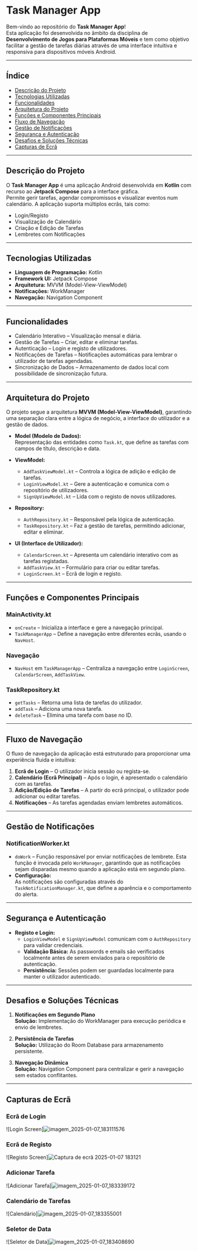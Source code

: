 # Task Manager App

Bem-vindo ao repositório do **Task Manager App**!  
Esta aplicação foi desenvolvida no âmbito da disciplina de **Desenvolvimento de Jogos para Plataformas Móveis** e tem como objetivo facilitar a gestão de tarefas diárias através de uma interface intuitiva e responsiva para dispositivos móveis Android.

---

## Índice
- [Descrição do Projeto](#descrição-do-projeto)  
- [Tecnologias Utilizadas](#tecnologias-utilizadas)  
- [Funcionalidades](#funcionalidades)  
- [Arquitetura do Projeto](#arquitetura-do-projeto)  
- [Funções e Componentes Principais](#funções-e-componentes-principais)  
- [Fluxo de Navegação](#fluxo-de-navegação)  
- [Gestão de Notificações](#gestão-de-notificações)  
- [Segurança e Autenticação](#segurança-e-autenticação)  
- [Desafios e Soluções Técnicas](#desafios-e-soluções-técnicas)  
- [Capturas de Ecrã](#capturas-de-ecrã)  

---

## Descrição do Projeto
O **Task Manager App** é uma aplicação Android desenvolvida em **Kotlin** com recurso ao **Jetpack Compose** para a interface gráfica.  
Permite gerir tarefas, agendar compromissos e visualizar eventos num calendário. A aplicação suporta múltiplos ecrãs, tais como:  
- Login/Registo  
- Visualização de Calendário  
- Criação e Edição de Tarefas  
- Lembretes com Notificações  

---

## Tecnologias Utilizadas
- **Linguagem de Programação:** Kotlin  
- **Framework UI:** Jetpack Compose  
- **Arquitetura:** MVVM (Model-View-ViewModel)  
- **Notificações:** WorkManager  
- **Navegação:** Navigation Component  

---

## Funcionalidades
- Calendário Interativo – Visualização mensal e diária.  
- Gestão de Tarefas – Criar, editar e eliminar tarefas.  
- Autenticação – Login e registo de utilizadores.  
- Notificações de Tarefas – Notificações automáticas para lembrar o utilizador de tarefas agendadas.  
- Sincronização de Dados – Armazenamento de dados local com possibilidade de sincronização futura.  

---

## Arquitetura do Projeto
O projeto segue a arquitetura **MVVM (Model-View-ViewModel)**, garantindo uma separação clara entre a lógica de negócio, a interface do utilizador e a gestão de dados.

- **Model (Modelo de Dados):**  
  Representação das entidades como `Task.kt`, que define as tarefas com campos de título, descrição e data.  

- **ViewModel:**  
  - `AddTaskViewModel.kt` – Controla a lógica de adição e edição de tarefas.  
  - `LoginViewModel.kt` – Gere a autenticação e comunica com o repositório de utilizadores.  
  - `SignUpViewModel.kt` – Lida com o registo de novos utilizadores.  

- **Repository:**  
  - `AuthRepository.kt` – Responsável pela lógica de autenticação.  
  - `TaskRepository.kt` – Faz a gestão de tarefas, permitindo adicionar, editar e eliminar.  

- **UI (Interface de Utilizador):**  
  - `CalendarScreen.kt` – Apresenta um calendário interativo com as tarefas registadas.  
  - `AddTaskView.kt` – Formulário para criar ou editar tarefas.  
  - `LoginScreen.kt` – Ecrã de login e registo.  

---

## Funções e Componentes Principais
### MainActivity.kt
- `onCreate` – Inicializa a interface e gere a navegação principal.  
- `TaskManagerApp` – Define a navegação entre diferentes ecrãs, usando o `NavHost`.  

### Navegação
- `NavHost` em `TaskManagerApp` – Centraliza a navegação entre `LoginScreen`, `CalendarScreen`, `AddTaskView`.  

### TaskRepository.kt
- `getTasks` – Retorna uma lista de tarefas do utilizador.  
- `addTask` – Adiciona uma nova tarefa.  
- `deleteTask` – Elimina uma tarefa com base no ID.  

---

## Fluxo de Navegação
O fluxo de navegação da aplicação está estruturado para proporcionar uma experiência fluida e intuitiva:

1. **Ecrã de Login** – O utilizador inicia sessão ou regista-se.  
2. **Calendário (Ecrã Principal)** – Após o login, é apresentado o calendário com as tarefas.  
3. **Adição/Edição de Tarefas** – A partir do ecrã principal, o utilizador pode adicionar ou editar tarefas.  
4. **Notificações** – As tarefas agendadas enviam lembretes automáticos.  

---

## Gestão de Notificações
### NotificationWorker.kt
- `doWork` – Função responsável por enviar notificações de lembrete. Esta função é invocada pelo `WorkManager`, garantindo que as notificações sejam disparadas mesmo quando a aplicação está em segundo plano.  
- **Configuração:**  
  As notificações são configuradas através do `TaskNotificationManager.kt`, que define a aparência e o comportamento do alerta.  

---

## Segurança e Autenticação
- **Registo e Login:**  
  - `LoginViewModel` e `SignUpViewModel` comunicam com o `AuthRepository` para validar credenciais.  
  - **Validação Básica:** As passwords e emails são verificados localmente antes de serem enviados para o repositório de autenticação.  
  - **Persistência:** Sessões podem ser guardadas localmente para manter o utilizador autenticado.  

---

## Desafios e Soluções Técnicas
1. **Notificações em Segundo Plano**  
   **Solução:** Implementação do WorkManager para execução periódica e envio de lembretes.  

2. **Persistência de Tarefas**  
   **Solução:** Utilização do Room Database para armazenamento persistente.  

3. **Navegação Dinâmica**  
   **Solução:** Navigation Component para centralizar e gerir a navegação sem estados conflitantes.  

---

## Capturas de Ecrã
### Ecrã de Login
![Login Screen]![imagem_2025-01-07_183111576](https://github.com/user-attachments/assets/240307ce-dd76-4a0e-b5ec-26e5d5c21a18)


### Ecrã de Registo
![Registo Screen]![Captura de ecrã 2025-01-07 183121](https://github.com/user-attachments/assets/2bcee093-9dca-4e2d-bed0-e9f146777caf)


### Adicionar Tarefa
![Adicionar Tarefa]![imagem_2025-01-07_183339172](https://github.com/user-attachments/assets/a9f3bc83-9ff6-4fda-9655-a28287748702)


### Calendário de Tarefas
![Calendário]![imagem_2025-01-07_183355001](https://github.com/user-attachments/assets/0bb5d8a9-0268-4ff1-9e44-8bbf419d6a72)


### Seletor de Data
![Seletor de Data]![imagem_2025-01-07_183408690](https://github.com/user-attachments/assets/757e3d6a-2d6f-4358-9584-630acf13ec3f)

